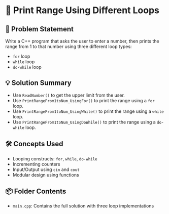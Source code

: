 # 🔁 Print Range Using Different Loops

## 🧩 Problem Statement
Write a C++ program that asks the user to enter a number, then prints the range from 1 to that number using three different loop types:
- `for` loop
- `while` loop
- `do-while` loop

## 💡 Solution Summary
- Use `ReadNumber()` to get the upper limit from the user.
- Use `PrintRangeFrom1toNum_UsingFor()` to print the range using a `for` loop.
- Use `PrintRangeFrom1toNum_UsingWhile()` to print the range using a `while` loop.
- Use `PrintRangeFrom1toNum_UsingDoWhile()` to print the range using a `do-while` loop.

## 🛠️ Concepts Used
- Looping constructs: `for`, `while`, `do-while`
- Incrementing counters
- Input/Output using `cin` and `cout`
- Modular design using functions

## 📦 Folder Contents
- `main.cpp`: Contains the full solution with three loop implementations
